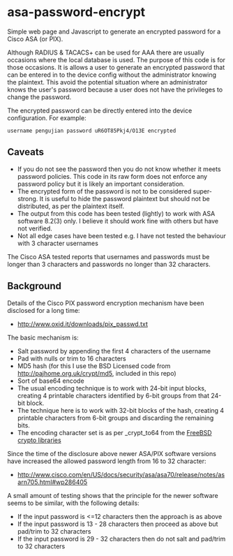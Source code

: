 asa-password-encrypt
====================

Simple web page and Javascript to generate an encrypted password for a Cisco ASA (or PIX).

Although RADIUS & TACACS+ can be used for AAA there are usually occasions where the local database is used. The purpose of this code is for those occasions. It is allows a user to generate an encrypted password that can be entered in to the device config without the administrator knowing the plaintext. This avoid the potential situation where an administrator knows the user's password because a user does not have the privileges to change the password.

The encrypted password can be directly entered into the device configuration. For example:

    username pengujian password uR6OT85Pkj4/O13E encrypted

## Caveats ##
* If you do not see the password then you do not know whether it meets password policies. This code in its raw form does not enforce any password policy but it is likely an important consideration.
* The encrypted form of the password is not to be considered super-strong. It is useful to hide the password plaintext but should not be distributed, as per the plaintext itself.
* The output from this code has been tested (lightly) to work with ASA software 8.2(3) only. I believe it should work fine with others but have not verified.
* Not all edge cases have been tested e.g. I have not tested the behaviour with 3 character usernames

The Cisco ASA tested reports that usernames and passwords must be longer than 3 characters and passwords no longer than 32 characters. 

## Background ##

Details of the Cisco PIX password encryption mechanism have been disclosed for a long time:
* http://www.oxid.it/downloads/pix_passwd.txt

The basic mechanism is:
* Salt password by appending the first 4 characters of the username
* Pad with nulls or trim to 16 characters
* MD5 hash (for this I use the BSD Licensed code from http://pajhome.org.uk/crypt/md5, included in this repo)
* Sort of base64 encode
 * The usual encoding technique is to work with 24-bit input blocks, creating 4 printable characters identified by 6-bit groups from that 24-bit block.
 * The technique here is to work with 32-bit blocks of the hash, creating 4 printable characters from 6-bit groups and discarding the remaining bits. 
 * The encoding character set is as per _crypt_to64 from the [FreeBSD crypto libraries](http://svnweb.freebsd.org/base/head/lib/libcrypt/misc.c?view=markup)

Since the time of the disclosure above newer ASA/PIX software versions have increased the allowed password length from 16 to 32 character:
* http://www.cisco.com/en/US/docs/security/asa/asa70/release/notes/asarn705.html#wp286405

A small amount of testing shows that the principle for the newer software seems to be similar, with the following details:
* If the input password is <=12 characters then the approach is as above
* If the input password is 13 - 28 characters then proceed as above but pad/trim to 32 characters
* If the input password is 29 - 32 characters then do not salt and pad/trim to 32 characters
